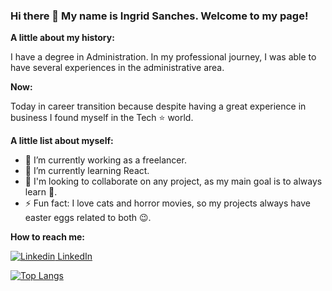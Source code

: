 ### Hi there 👋 My name is Ingrid Sanches. Welcome to my page!

**A little about my history:**

I have a degree in Administration. In my professional journey, I was able to have several experiences in the administrative area. 

**Now:**

Today in career transition because despite having a great experience in business I found myself in the Tech :star: world.

**A little list about myself:**

- 🔭 I’m currently working as a freelancer.
- 🌱 I’m currently learning React.
- 👯 I'm looking to collaborate on any project, as my main goal is to always learn :heartbeat:.
- ⚡ Fun fact: I love cats and horror movies, so my projects always have easter eggs related to both :wink:.

**How to reach me:**

[![Linkedin](https://i.stack.imgur.com/gVE0j.png) LinkedIn](https://www.linkedin.com/in/ingrid-sanches/)&nbsp;
<!--My Portfolio []
My Blog []
My E-mail []
[I'm an inline-style link](https://www.google.com)-->



[![Top Langs](https://github-readme-stats.vercel.app/api/top-langs/?username=IngridAkeida&show_icons=true&theme=tokyonight)
](https://github.com/anuraghazra/github-readme-stats)

<!--[![Top Langs](https://github-readme-stats.vercel.app/api/top-langs/?username=IngridAkeida&layout=compact&theme=tokyonight)](https://github.com/anuraghazra/github-readme-stats)-->


      


